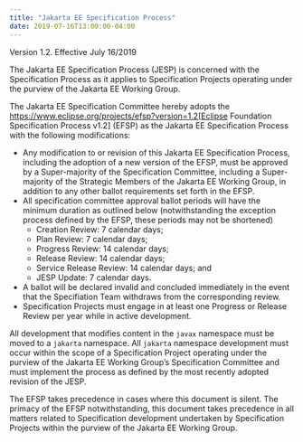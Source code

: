 ```yaml
---
title: "Jakarta EE Specification Process"
date: 2019-07-16T13:00:00-04:00
---
```


Version 1.2. Effective July 16/2019

The Jakarta EE Specification Process (JESP) is concerned with the Specification Process as it applies to Specification Projects operating under the purview of the Jakarta EE Working Group. 

The Jakarta EE Specification Committee hereby adopts the https://www.eclipse.org/projects/efsp?version=1.2[Eclipse Foundation Specification Process v1.2] (EFSP) as the Jakarta EE Specification Process with the following modifications:

* Any modification to or revision of this Jakarta EE Specification Process, including the adoption of a new version of the EFSP, must be approved by a Super-majority of the Specification Committee, including a Super-majority of the Strategic Members of the Jakarta EE Working Group, in addition to any other ballot requirements set forth in the EFSP.
* All specification committee approval ballot periods will have the minimum duration as outlined below (notwithstanding the exception process defined by the EFSP, these periods may not be shortened)
  * Creation Review: 7 calendar days;
  * Plan Review:  7 calendar days;
  * Progress Review: 14 calendar days;
  * Release Review: 14 calendar days;
  * Service Release Review: 14 calendar days; and
  * JESP Update: 7 calendar days.
* A ballot will be declared invalid and concluded immediately in the event that the Specifiation Team withdraws from the corresponding review.
* Specification Projects must engage in at least one Progress or Release Review  per year while in active development.

All development that modifies content in the `javax` namespace must be moved to a `jakarta` namespace. All `jakarta` namespace development must occur within the scope of a Specification Project operating under the purview of the Jakarta EE Working Group’s Specification Committee and must implement the process as defined by the most recently adopted revision of the JESP.

The EFSP takes precedence in cases where this document is silent. The primacy of the EFSP notwithstanding, this document takes precedence in all matters related to Specification development undertaken by Specification Projects within the purview of the Jakarta EE Working Group.